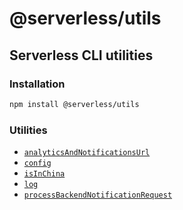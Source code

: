 # @serverless/utils

## Serverless CLI utilities

### Installation

```bash
npm install @serverless/utils
```

### Utilities

- [`analyticsAndNotificationsUrl`](docs/analytics-and-notifications-url.md)
- [`config`](docs/config.md)
- [`isInChina`](docs/is-in-china.md)
- [`log`](docs/log.md)
- [`processBackendNotificationRequest`](docs/process-backend-notification-request.md)
